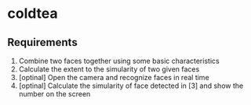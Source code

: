 # coldtea

## Requirements

1. Combine two faces together using some basic characteristics
2. Calculate the extent to the simularity of two given faces
3. [optinal] Open the camera and recognize faces in real time
4. [optinal] Calculate the simularity of face detected in [3] and show the number on the screen